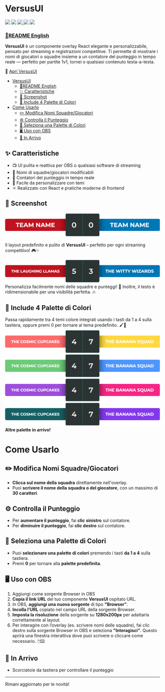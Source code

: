 # VersusUI

<p>
  <img src="https://img.shields.io/badge/React-20232A?style=for-the-badge&logo=react&logoColor=61DAFB" />
  <img src="https://img.shields.io/badge/styled--components-DB7093?style=for-the-badge&logo=styled-components&logoColor=white" />
  <a href="https://moreee-sa.github.io/VersusUI/">
    <img src="https://img.shields.io/badge/GitHub%20Pages-222222?style=for-the-badge&logo=github%20Pages&logoColor=white" />
  </a>
  <img src="https://img.shields.io/badge/Twitch-9146FF?style=for-the-badge&logo=twitch&logoColor=white" />
  <img src="https://img.shields.io/badge/YouTube-FF0000?style=for-the-badge&logo=youtube&logoColor=white" />
</p>

### [📜README English](README.md)

**VersusUI** è un componente overlay React elegante e personalizzabile, pensato per streaming e registrazioni competitive. Ti permette di mostrare i nomi di giocatori o squadre insieme a un contatore del punteggio in tempo reale — perfetto per partite 1v1, tornei o qualsiasi contenuto testa-a-testa.

🔗 [Apri VersusUI](https://moreee-sa.github.io/VersusUI/)

- [VersusUI](#versusui)
    - [📜README English](#readme-english)
  - [✨ Caratteristiche](#-caratteristiche)
  - [📸 Screenshot](#-screenshot)
  - [🎨 Include 4 Palette di Colori](#-include-4-palette-di-colori)
- [Come Usarlo](#come-usarlo)
  - [✏️ Modifica Nomi Squadre/Giocatori](#️-modifica-nomi-squadregiocatori)
  - [⚙️ Controlla il Punteggio](#️-controlla-il-punteggio)
  - [🎨 Seleziona una Palette di Colori](#-seleziona-una-palette-di-colori)
  - [🖥️ Uso con OBS](#️-uso-con-obs)
  - [🚀 In Arrivo](#-in-arrivo)

## ✨ Caratteristiche
- 📺 UI pulita e reattiva per OBS o qualsiasi software di streaming
- 📝 Nomi di squadre/giocatori modificabili
- 🔢 Contatori del punteggio in tempo reale
- 🎨 Facile da personalizzare con temi
- ⚛️ Realizzato con React e pratiche moderne di frontend

## 📸 Screenshot
![VersusUI Screenshot Overview 0](screenshot/VersusUI-overview_0.png)

Il layout predefinito e pulito di **VersusUI** – perfetto per ogni streaming competitivo! 🎮✨

![VersusUI Screenshot Overview 1](screenshot/VersusUI-overview_1.png)
Personalizza facilmente nomi delle squadre e punteggi! 🎯 Inoltre, il testo è ridimensionabile per una visibilità perfetta. 🔥

## 🎨 Include 4 Palette di Colori
Passa rapidamente tra 4 temi colore integrati usando i tasti da 1 a 4 sulla tastiera, oppure premi 0 per tornare al tema predefinito. 🖌️🎉
![VersusUI Screenshot Overview 1](screenshot/VersusUI-overview_2.png)
**Altre palette in arrivo!**

# Come Usarlo

## ✏️ Modifica Nomi Squadre/Giocatori
- **Clicca sul nome della squadra** direttamente nell'overlay.
- Puoi **scrivere il nome della squadra o del giocatore**, con un massimo di **30 caratteri**.

## ⚙️ Controlla il Punteggio
- Per **aumentare il punteggio**, fai **clic sinistro** sul contatore.
- Per **diminuire il punteggio**, fai **clic destro** sul contatore.

## 🎨 Seleziona una Palette di Colori
- Puoi **selezionare una palette di colori** premendo i tasti **da 1 a 4** sulla tastiera.
- Premi **0** per tornare alla **palette predefinita**.

## 🖥️ Uso con OBS
1. Aggiungi come sorgente Browser in OBS
2. **Copia il link URL** del tuo componente **VersusUI** ospitato URL.
3. In OBS, **aggiungi una nuova sorgente** di tipo **"Browser"**.
4. **Incolla l’URL** copiato nel campo URL della sorgente Browser.
5. **Imposta la risoluzione** della sorgente su **1280x200px** per adattarla correttamente al layout.
6. Per interagire con l’overlay (es. scrivere nomi delle squadre), fai clic destro sulla sorgente Browser in OBS e seleziona **"Interagisci"**. Questo aprirà una finestra interattiva dove puoi scrivere o cliccare come necessario. 🖱️⌨️

## 🚀 In Arrivo
- Scorciatoie da tastiera per controllare il punteggio

---

Rimani aggiornato per le novità!